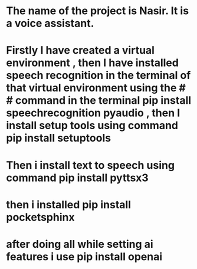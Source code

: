 # The name of the project is Nasir. It is a voice assistant. 
# Firstly I have created a virtual environment , then I have installed speech recognition in the terminal of that virtual environment using the #  # command in the terminal pip install speechrecognition pyaudio , then I install setup tools using command pip install setuptools
# Then i install text to speech using command pip install pyttsx3
# then i installed pip install pocketsphinx
# after doing all while setting ai features i use pip install openai
